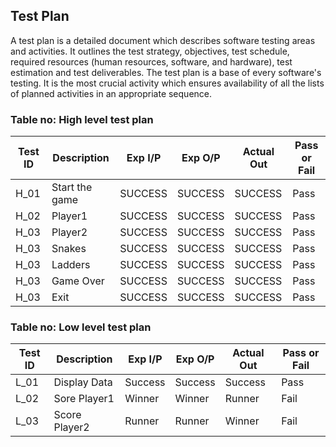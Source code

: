 Test Plan
-------------------------------------------------------------------------------------

A test plan is a detailed document which describes software testing areas and activities. It outlines the test strategy, objectives, test schedule, required resources (human resources, software, and hardware), test estimation and test deliverables.
The test plan is a base of every software's testing. 
It is the most crucial activity which ensures availability of all the lists of planned activities in an appropriate sequence.


### Table no: High level test plan
| Test ID |           Description       |      Exp I/P    |    Exp O/P   |   Actual Out  | Pass or Fail   |
| --------| --------------------------  | --------------- | ------------ | ------------- | -------------- |
|  H_01   | Start the game              | SUCCESS         |  SUCCESS     |  SUCCESS      |  Pass          |
|  H_02   |    Player1                  | SUCCESS         |  SUCCESS     |  SUCCESS      |  Pass          |
|  H_03   |    Player2                  | SUCCESS         |  SUCCESS     |  SUCCESS      |  Pass          |
|  H_03   |    Snakes                   | SUCCESS         |  SUCCESS     |  SUCCESS      |  Pass          |
|  H_03   |    Ladders                  | SUCCESS         |  SUCCESS     |  SUCCESS      |  Pass          |
|  H_03   |    Game Over                | SUCCESS         |  SUCCESS     |  SUCCESS      |  Pass          |
|  H_03   |    Exit                     | SUCCESS         |  SUCCESS     |  SUCCESS      |  Pass          |

### Table no: Low level test plan
| Test ID |           Description       |      Exp I/P    |    Exp O/P   |   Actual Out  |  Pass or Fail  |
| --------| --------------------------- | --------------- | ------------ | ------------- | -------------- |
|  L_01   |  Display Data               |   Success       | Success      |  Success      |  Pass          |
|  L_02   |  Sore Player1               |   Winner        |  Winner      |  Runner       |  Fail          |
|  L_03   |  Score Player2              |   Runner        |  Runner      |  Winner       |  Fail          |
